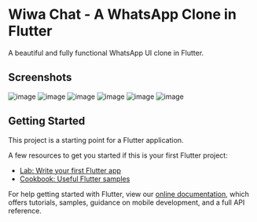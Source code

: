 # Wiwa Chat - A WhatsApp Clone in Flutter

A beautiful and fully functional WhatsApp UI clone in Flutter.
## Screenshots
![image](https://github.com/ogbodotg/WiwaChat-WhatsApp-Like-Clone/blob/master/screenshots/chatPage.png)
![image](https://github.com/ogbodotg/WiwaChat-WhatsApp-Like-Clone/blob/master/screenshots/chatPage1.png)
![image](https://github.com/ogbodotg/WiwaChat-WhatsApp-Like-Clone/blob/master/screenshots/chatPage%20with%20emoji.png)
![image](https://github.com/ogbodotg/WiwaChat-WhatsApp-Like-Clone/blob/master/screenshots/chatPage%20with%20attachment.png)
![image](https://github.com/ogbodotg/WiwaChat-WhatsApp-Like-Clone/blob/master/screenshots/chatPage%20popup.png)
![image](https://github.com/ogbodotg/WiwaChat-WhatsApp-Like-Clone/blob/master/screenshots/captureImage.png)

## Getting Started

This project is a starting point for a Flutter application.

A few resources to get you started if this is your first Flutter project:

- [Lab: Write your first Flutter app](https://flutter.dev/docs/get-started/codelab)
- [Cookbook: Useful Flutter samples](https://flutter.dev/docs/cookbook)

For help getting started with Flutter, view our
[online documentation](https://flutter.dev/docs), which offers tutorials,
samples, guidance on mobile development, and a full API reference.
